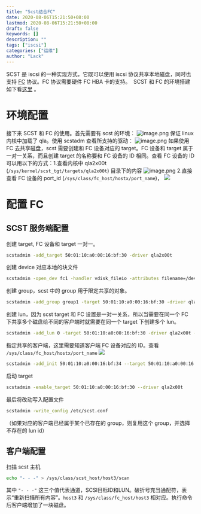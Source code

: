 ```yaml
---
title: "Scst结合FC"
date: 2020-08-06T15:21:50+08:00
lastmod: 2020-08-06T15:21:50+08:00
draft: false
keywords: []
description: ""
tags: ["iscsi"]
categories: ["运维"]
author: "Lack"
---
```


SCST 是 iscsi 的一种实现方式，它既可以使用 iscsi 协议共享本地磁盘，同时也支持 [FC](https://en.wikipedia.org/wiki/Fibre_Channel) 协议。FC 协议需要硬件 FC HBA 卡的支持。  SCST 和 FC 的环境搭建如下看[这里](http://scst.sourceforge.net/qla2x00t-howto.html) 。


# 环境配置

接下来 SCST 和 FC 的使用。首先需要有 scst 的环境：
![image.png](https://raw.githubusercontent.com/xingyys/myblog/main/posts/images/20201102142919.png)
保证 linux 内核中加载了 qla。使用 scstadm 查看所支持的驱动：
![image.png](https://raw.githubusercontent.com/xingyys/myblog/main/posts/images/20201102142951.png)
如果使用 FC 去共享磁盘，scst 需要创建和 FC 设备对应的 target。FC 设备和 target 属于一对一关系，而且创建 target 的名称要和 FC 设备的 ID 相同。查看 FC 设备的 ID 可以用以下的方式：1.查看内核中 qla2x00t (`/sys/kernel/scst_tgt/targets/qla2x00t`) 目录下的内容
![image.png](https://raw.githubusercontent.com/xingyys/myblog/main/posts/images/20201102143014.png)
2.直接查看 FC 设备的 port_id (`/sys/class/fc_host/hostx/port_name`)，
![](https://raw.githubusercontent.com/xingyys/myblog/main/posts/images/20201102143032.png)

# 配置 FC


## SCST 服务端配置
创建 target, FC 设备和 target 一对一。
```bash
scstadmin -add_target 50:01:10:a0:00:16:bf:30 -driver qla2x00t
```
创建 device 对应本地的块文件
```bash
scstadmin -open_dev fc1 -handler vdisk_fileio -attributes filename=/dev/sdc
```
创建 group，scst 中的 group 用于限定共享的对象。
```bash
scstadmin -add_group group1 -target 50:01:10:a0:00:16:bf:30 -driver qla2x00t
```
创建 lun，因为 scst target 和 FC 设置是一对一关系，所以当需要在同一个 FC 下共享多个磁盘给不同的客户端时就需要在同一个 target 下创建多个 lun。
```bash
scstadmin -add_lun 0 -target 50:01:10:a0:00:16:bf:30 -driver qla2x00t -group group1 -device fc1
```
指定共享的客户端，这里需要知道客户端 FC 设备对应的 ID。查看 `/sys/class/fc_host/hostx/port_name`
![](https://raw.githubusercontent.com/xingyys/myblog/main/posts/images/20201102143050.png)
```bash
scstadmin -add_init 50:01:10:a0:00:16:bf:34 --target 50:01:10:a0:00:16:bf:30 -driver qla2x00t -group group1 -device fc1
```
启动 target
```bash
scstadmin -enable_target 50:01:10:a0:00:16:bf:30 --driver qla2x00t
```
最后将改动写入配置文件
```bash
scstadmin -write_config /etc/scst.conf
```
（如果对应的客户端已经属于某个已存在的 group，则复用这个 group，并选择不存在的 lun id）

## 客户端配置
扫描 scst 主机

```bash
echo "- - -" > /sys/class/scst_host/host3/scan
```
其中 `"- - -"` 这三个值代表通道，SCSI目标ID和LUN。破折号充当通配符，表示“重新扫描所有内容”。`host3` 和 `/sys/class/fc_host/host3` 相对应。执行命令后客户端增加了一块磁盘。



